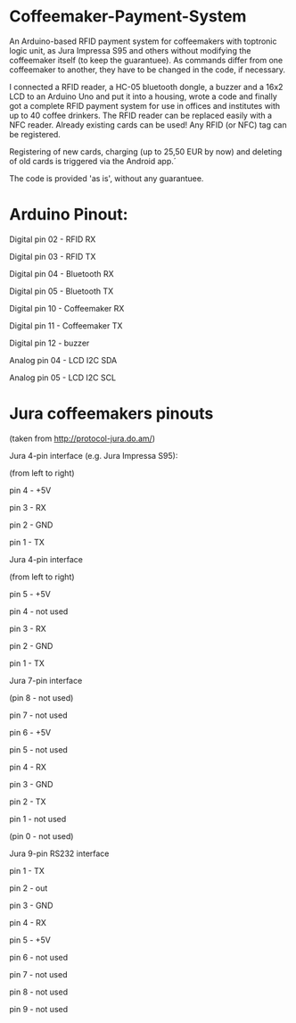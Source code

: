 Coffeemaker-Payment-System
==========================

An Arduino-based RFID payment system for coffeemakers with toptronic logic unit, as Jura Impressa S95 and others without modifying the coffeemaker itself (to keep the guarantuee). 
As commands differ from one coffeemaker to another, they have to be changed in the code, if necessary. 

I connected a RFID reader, a HC-05 bluetooth dongle, a buzzer and a 16x2 LCD to an Arduino Uno and put it into a housing, wrote a code and finally got a complete RFID payment system for use in offices and institutes with up to 40 coffee drinkers. The RFID reader can be replaced easily with a NFC reader. Already existing cards can be used! Any RFID (or NFC) tag can be registered. 

Registering of new cards, charging (up to 25,50 EUR by now) and deleting of old cards is triggered via the Android app.´

The code is provided 'as is', without any guarantuee. 

Arduino Pinout:
===============
Digital pin 02 - RFID RX

Digital pin 03 - RFID TX

Digital pin 04 - Bluetooth RX

Digital pin 05 - Bluetooth TX

Digital pin 10 - Coffeemaker RX

Digital pin 11 - Coffeemaker TX

Digital pin 12 - buzzer




Analog pin 04 - LCD I2C SDA

Analog pin 05 - LCD I2C SCL




Jura coffeemakers pinouts
=========================
(taken from http://protocol-jura.do.am/)

Jura 4-pin interface (e.g. Jura Impressa S95):

(from left to right)

pin 4 - +5V

pin 3 - RX

pin 2 - GND

pin 1 - TX



Jura 4-pin interface

(from left to right)

pin 5 - +5V

pin 4 - not used

pin 3 - RX

pin 2 - GND

pin 1 - TX



Jura 7-pin interface

(pin 8 - not used)

pin 7 - not used

pin 6 - +5V

pin 5 - not used

pin 4 - RX

pin 3 - GND

pin 2 - TX

pin 1 - not used

(pin 0 - not used)



Jura 9-pin RS232 interface

pin 1 - TX

pin 2 - out

pin 3 - GND

pin 4 - RX

pin 5 - +5V

pin 6 - not used

pin 7 - not used

pin 8 - not used

pin 9 - not used




